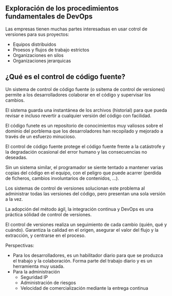 ## Exploración de los procedimientos fundamentales de DevOps

Las empresas tienen muchas partes interesadsas en usar cotrol de versiones para sus proyectos:
+ Equipos distribuidos
+ Proesos y flujos de trabajo estrictos
+ Organizaciones en silos
+ Organizaciones jerarquicas


## ¿Qué es el control de código fuente?

Un sistema de control de código fuente (o ssitema de control de versiones) permite a los desarrolladores colaborar en el código y supervisar los cambios.

El sistema guarda una instantánea de los archivos (historial) para que pueda revisar e incluso revertir a cualquier versión del código con facilidad.

El código funete es un repositorio de conocimientos muy valiosos sobre el dominio del porblema que los desarroladores han recopilado y mejorado a través de un esfuerzo minucioso.

El control de código fuente protege el código fuente frente a la catástrofe y la degradación ocasional del error humano y las consecuencias no deseadas. 

Sin un sistema similar, el programador se siente tentado a mantener varias copias del código en el equipo, con el peligro que puede acarrer (perdida de ficheros, cambios involuntarios de contenidos, ...).

Los sistemas de control de versiones solucionan este problema al administrar todas las versiones del código, pero presentan una sola versión a la vez. 

La adopción del método ágil, la integración continua y DevOps es una práctica sólidad de control de versiones. 

El control de versiones realiza un seguimiento de cada cambio (quién, qué y cuándo). Garantiza la calidad en el origen, asegurar el valor del flujo y la extracción, y centrarse en el proceso.

Perspectivas:

+ Para los desarrolladores, es un habilitador diario para que se produzca el trabajo y la colaboración. Forma parte del trabajo diario y es un herramienta muy usada.
+ Para la administración
  - Seguridad IP
  - Administración de riesgos
  - Velocidad de comercialización mediante la entrega continua